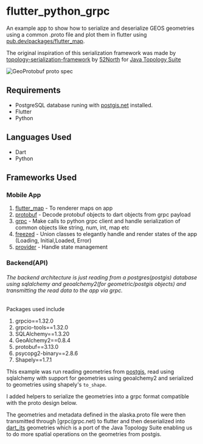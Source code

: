 # flutter_python_grpc
An example app to show how to serialize and deserialize GEOS geometries using a common .proto file and plot them in flutter using [pub.dev/packages/flutter_map](flutter_map). 

The original inspiration of this serialization framework was made by [topology-serialization-framework](https://github.com/52North/topology-serialization-framework.git) by [52North](https://github.com/52North) for [Java Topology Suite](https://github.com/locationtech/jts.git)

![GeoProtobuf proto spec](https://github.com/[bettdouglas]/[flutter_python_grpc]/blob/[master]/image.jpg?raw=true)

## Requirements
* PostgreSQL database runing with [postgis.net](postgis) installed.
* Flutter
* Python

## Languages Used
* Dart
* Python

## Frameworks Used
### Mobile App
1. [flutter_map](pub.dev/packages/flutter_map) - To renderer maps on app
2. [protobuf](pub.dev/packages/protobuf) - Decode protobuf objects to dart objects from grpc payload
3. [grpc](pub.dev/packages/grpc) - Make calls to python grpc client and handle serialization of common objects like string, num, int, map etc
4. [freezed](pub.dev/packages/freezed) - Union classes to elegantly handle and render states of the app (Loading, Initial,Loaded, Error)
5. [provider](pub.dev/packages/provider) - Handle state management

### Backend(API)
###### The backend architecture is just reading from a postgres(postgis) database using sqlalchemy and geoalchemy2(for geometric/postgis objects) and transmitting the read data to the app via grpc.
Packages used include
1. grpcio==1.32.0
2. grpcio-tools==1.32.0
3. SQLAlchemy==1.3.20
4. GeoAlchemy2==0.8.4
5. protobuf==3.13.0
6. psycopg2-binary==2.8.6
7. Shapely==1.7.1

This example was run reading geometries from [postgis](postgis.net), read using sqlalchemy with support for geometries using geoalchemy2 and serialized to geometries using shapely's `to_shape`. 

I added helpers to serialize the geometries into a grpc format compatible with the proto design below. 

The geometries and metadata defined in the alaska.proto file were then transmitted through [grpc(grpc.net) to flutter and
then deserialized into [dart_jts](pub.dev/packages/dart_jts) geometries which is a port of the Java Topology Suite enabling us to do more spatial operations on the geometries from postgis. 

